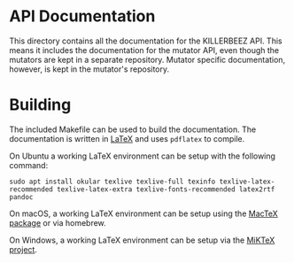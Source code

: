 # API Documentation

This directory contains all the documentation for the KILLERBEEZ API.  This 
means it includes the documentation for the mutator API, even though the
mutators are kept in a separate repository.  Mutator specific documentation,
however, is kept in the mutator's repository.

# Building

The included Makefile can be used to build the documentation. The documentation
is written in [LaTeX](https://www.latex-project.org/) and uses `pdflatex` to
compile.

On Ubuntu a working LaTeX environment can be setup with the following command:
```
sudo apt install okular texlive texlive-full texinfo texlive-latex-recommended texlive-latex-extra texlive-fonts-recommended latex2rtf pandoc
```

On macOS, a working LaTeX environment can be setup using the
[MacTeX package](https://tug.org/mactex/mactex-download.html) or via homebrew.

On Windows, a working LaTeX environment can be setup via the
[MiKTeX project](https://miktex.org/).
